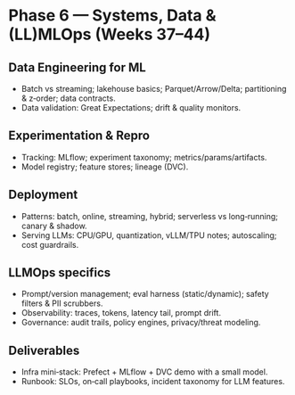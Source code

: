 # Phase 6 — Systems, Data & (LL)MLOps (Weeks 37–44)

## Data Engineering for ML
- Batch vs streaming; lakehouse basics; Parquet/Arrow/Delta; partitioning & z‑order; data contracts.
- Data validation: Great Expectations; drift & quality monitors.

## Experimentation & Repro
- Tracking: MLflow; experiment taxonomy; metrics/params/artifacts.
- Model registry; feature stores; lineage (DVC).

## Deployment
- Patterns: batch, online, streaming, hybrid; serverless vs long‑running; canary & shadow.
- Serving LLMs: CPU/GPU, quantization, vLLM/TPU notes; autoscaling; cost guardrails.

## LLMOps specifics
- Prompt/version management; eval harness (static/dynamic); safety filters & PII scrubbers.
- Observability: traces, tokens, latency tail, prompt drift.
- Governance: audit trails, policy engines, privacy/threat modeling.

## Deliverables
- Infra mini‑stack: Prefect + MLflow + DVC demo with a small model.
- Runbook: SLOs, on‑call playbooks, incident taxonomy for LLM features.
